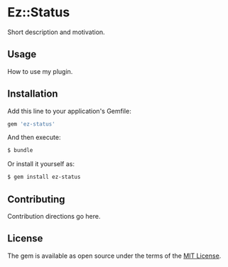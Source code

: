 # Ez::Status
Short description and motivation.

## Usage
How to use my plugin.

## Installation
Add this line to your application's Gemfile:

```ruby
gem 'ez-status'
```

And then execute:
```bash
$ bundle
```

Or install it yourself as:
```bash
$ gem install ez-status
```

## Contributing
Contribution directions go here.

## License
The gem is available as open source under the terms of the [MIT License](https://opensource.org/licenses/MIT).
